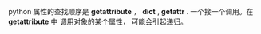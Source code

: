 python 属性的查找顺序是 __getattribute__ ， __dict__ , __getattr__ .
一个接一个调用。在 __getattribute__ 中 调用对象的某个属性， 可能会引起递归。
